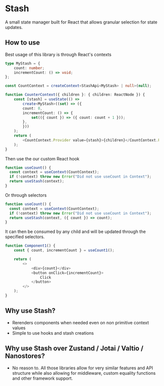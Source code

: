 # Stash

A small state manager built for React that allows granular selection for state updates.

## How to use

Best usage of this library is through React's contexts

```ts
type MyStash = {
    count: number;
    incrementCount: () => void;
};

const CountContext = createContext<StashApi<MyStash> | null>(null);

function CounterContext({ children }: { children: ReactNode }) {
    const [stash] = useState(() =>
        create<MyStash>((set) => ({
        count: 0,
        incrementCount: () => {
            set(({ count }) => ({ count: count + 1 }));
        },
        }))
    );
    return (
        <CountContext.Provider value={stash}>{children}</CountContext.Provider>
    );
}
```

Then use the our custom React hook

```ts
function useCount() {
  const context = useContext(CountContext);
  if (!context) throw new Error("Did not use useCount in Context");
  return useStash(context);
}
```

Or through selectors

```ts
function useCount() {
  const context = useContext(CountContext);
  if (!context) throw new Error("Did not use useCount in Context");
  return useStash(context, ({ count }) => count);
}
```

It can then be consumed by any child and will be updated through the specified selectors.

```ts
function Component1() {
    const { count, incrementCount } = useCount1();

    return (
        <>
            <div>{count}</div>
            <button onClick={incrementCount}>
                Click
            </button>
        </>
    );
}
```

## Why use Stash?

- Rerenders components when needed even on non primitive context values
- Simple to use hooks and stash creations

## Why use Stash over Zustand / Jotai / Valtio / Nanostores?

- No reason to. All those libraries allow for very similar features and API structure while also allowing for middleware, custom equality functions and other framework support.

